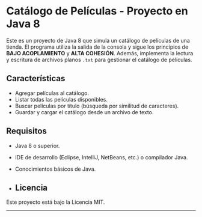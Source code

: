 # Catálogo de Películas - Proyecto en Java 8

Este es un proyecto de Java 8 que simula un catálogo de películas de una tienda. El programa utiliza la salida de la consola y sigue los principios de **BAJO ACOPLAMIENTO** y **ALTA COHESIÓN**. Además, implementa la lectura y escritura de archivos planos `.txt` para gestionar el catálogo de películas.

## Características

- Agregar películas al catálogo.
- Listar todas las películas disponibles.
- Buscar películas por título (búsqueda por similitud de caracteres).
- Guardar y cargar el catálogo desde un archivo de texto.


## Requisitos

- Java 8 o superior.
- IDE de desarrollo (Eclipse, IntelliJ, NetBeans, etc.) o compilador Java.
- Conocimientos básicos de Java.

- ## Licencia

Este proyecto está bajo la Licencia MIT. 

---
